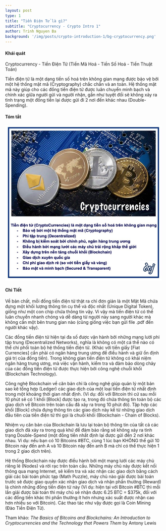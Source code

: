 ```yaml
---
layout: post
type: 1
title: "Tiền Điện Tử là gì?"
subtitle: "Cryptocurrency - Crypto Intro 1"
author: Trinh Nguyen Ba
background: '/img/posts/crypto-introduction-1/bg-cryptocurrency.png'
---
```


#### Khái quát
Cryptocurrency - Tiền Điện Tử (Tiền Mã Hoá - Tiền Số Hoá - Tiền Thuật Toán)

Tiền điện tử là một dạng tiền số hoá trên không gian mạng được bảo vệ bởi một hệ thống mật mã (Cryptography) chắc chắn và an toàn. Hệ thống mật mã này giúp cho các đồng tiền điện tử được luân chuyển minh bạch và chính xác giữa người gửi và người nhận, gần như tuyệt đối sẽ không xảy ra tình trạng một đồng tiền lại được gửi đi 2 nơi đến khác nhau (Double-Spending).

#### Tóm tắt
![crypto-introduction-1](/img/posts/crypto-introduction-1/sm-cryptocurrency.png)

#### Chi Tiết


Về bản chất, mỗi đồng tiền điện tử thật ra chỉ đơn giản là một Mật Mã chứa đựng một khối lượng thông tin cụ thể và độc nhất (Unique Digital Token), giống như một con chip chứa thông tin vậy. Vì vậy mà tiền điện tử có thể luân chuyển nhanh chóng và dễ dàng từ người này sang người khác mà không cần một bên trung gian nào (cũng giống việc bạn gửi file .pdf đến người khác vậy).

Các đồng tiền điện tử hiện tại đa số được vận hành bởi những mạng lưới phi tập trung (Decentralized Networks), nghĩa là không có một cá thể nào có thể chi phối toàn bộ hệ thống tiền điện tử. (Khác với tiền giấy [Fiat Currencies] cần phải có ngân hàng trung ương để điều hành và giữ ổn định giá trị của đồng tiền). Trong không gian tiền điện tử không có khái niệm ngân hàng trung ương, mà việc vận hành, kiểm tra và đảm bảo dòng chảy của các đồng tiền điện tử được thực hiện bởi công nghệ chuỗi khối (Blockchain Technology).

Công nghệ Blockchain về căn bản chỉ là công nghệ giúp quản lý một bản sao kê tổng hợp (Ledger) các giao dịch của một loại tiền điện tử nhất định trong một khoảng thời gian nhất định. (Ví dụ: đối với Bitcoin thì cứ sau mỗi 10 phút sẽ có 1 khối [Block] được tạo ra, trong đó chứa thông tin toàn bộ các giao dịch về Bitcoin trên toàn cầu đã xảy ra trong 10 phút đó). Tập hợp các khối [Block] chứa đựng thông tin các giao dịch này kể từ những giao dịch đầu tiên của tiền điện tử thì gọi là chuỗi khối (Blockchain - Chain of Blocks).

Nhiệm vụ căn bản của Blockchain là lưu lại toàn bộ thông tin của tất cả các giao dịch đã xảy ra trong quá khứ để đảm bảo rằng sẽ không xảy ra tình trạng Double-Spend (một đồng tiền nhất định lại được gửi đến 2 nơi khác nhau. Ví dụ: nếu bạn có 10 Bitcoins #BTC, cùng 1 lúc bạn KHÔNG thể gửi 10 Bitcoin này đến anh A và 10 Bitcoin này đến anh B mà chỉ có thể thực hiện 1 trong 2 giao dịch trên).

Hệ thống Blockchain này được điều hành bởi một mạng lưới các máy chủ riêng lẻ (Nodes) và rời rạc trên toàn cầu. Những máy chủ này được kết nối thông qua mạng Internet, sẽ kiểm tra và xác nhận các giao dịch bằng cách giải các bài toán phức tạp (Math Puzzle), máy chủ nào giải được bài toán trước sẽ được giao quyền xác nhận giao dịch và nhận phần thưởng (Reward) là chính những đồng tiền điện tử này (Ví dụ: hiện tại với Bitcoin #BTC thì mỗi lần giải được bài toán thì máy chủ sẽ nhận được 6.25 BTC = $375k, đối với các đồng tiền khác thì phần thưởng ít hơn nhưng xác suất được nhận cao hơn nhiều so với Bitcoin). Các thao tác như vậy được gọi là Coin Mining (Đào Tiền Điện Tử).

Tham khảo:  *The Basics of Bitcoins and Blockchains: An Introduction to Cryptocurrencies and the Technology that Powers Them* by Antony Lewis